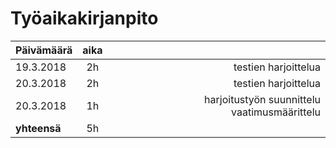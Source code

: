# Työaikakirjanpito

| Päivämäärä | aika | |
| --------- |:----:| -----:|
| 19.3.2018 | 2h | testien harjoittelua |
| 20.3.2018 | 2h | testien harjoittelua |
| 20.3.2018 | 1h | harjoitustyön suunnittelu vaatimusmäärittelu|
| **yhteensä** | 5h |
